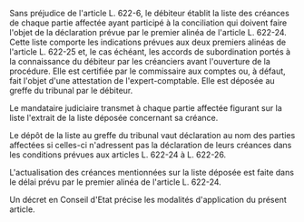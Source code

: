 Sans préjudice de l'article L. 622-6, le débiteur établit la liste des créances de chaque partie affectée ayant participé à la conciliation qui doivent faire l'objet de la déclaration prévue par le premier alinéa de l'article L. 622-24. Cette liste comporte les indications prévues aux deux premiers alinéas de l'article L. 622-25 et, le cas échéant, les accords de subordination portés à la connaissance du débiteur par les créanciers avant l'ouverture de la procédure. Elle est certifiée par le commissaire aux comptes ou, à défaut, fait l'objet d'une attestation de l'expert-comptable. Elle est déposée au greffe du tribunal par le débiteur.  

  

Le mandataire judiciaire transmet à chaque partie affectée figurant sur la liste l'extrait de la liste déposée concernant sa créance.  

  

Le dépôt de la liste au greffe du tribunal vaut déclaration au nom des parties affectées si celles-ci n'adressent pas la déclaration de leurs créances dans les conditions prévues aux articles L. 622-24 à L. 622-26.  

  

L'actualisation des créances mentionnées sur la liste déposée est faite dans le délai prévu par le premier alinéa de l'article L. 622-24.  

  

Un décret en Conseil d'Etat précise les modalités d'application du présent article.


